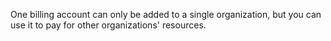 One billing account can only be added to a single organization, but you can use it to pay for other organizations' resources.